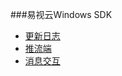 ###易视云Windows SDK
* [更新日志](windows/history.md)
* [推流端](windows/live.md)
* [消息交互](windows/message.md)

